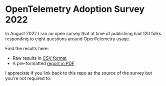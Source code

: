 # OpenTelemetry Adoption Survey 2022

In August 2022 I ran an open survey that at time of publishing had 120 folks responding to eight questions around OpenTelemetry usage. 

Find the results here:

* Raw results in [CSV format](2022-08-26-otel-adoption.csv) 
* A pre-formatted [report in PDF](2022-08-26-otel-adoption.pdf)

I appreciate if you link back to this repo as the source of the survey but you're not required to.
